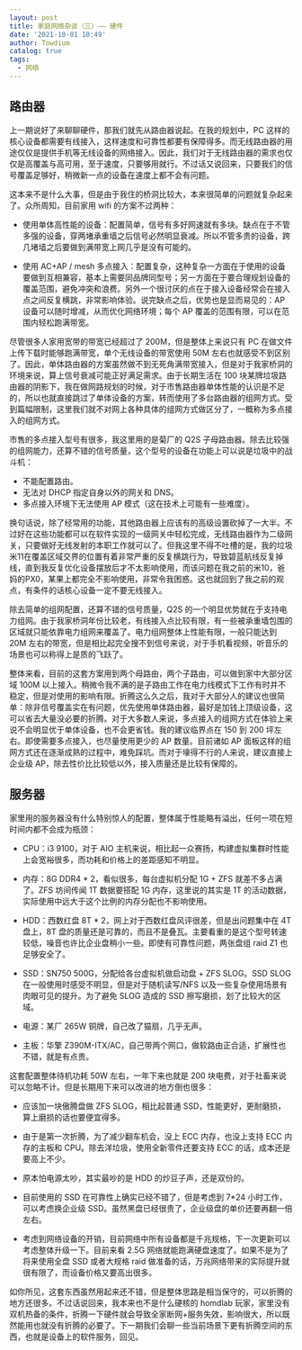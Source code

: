 ```yaml
---
layout: post
title: 家庭网络杂谈（三）—— 硬件
date: '2021-10-01 10:49'
author: Towdium
catalog: true
tags:
  - 网络
---
```


## 路由器

上一期说好了来聊聊硬件，那我们就先从路由器说起。在我的规划中，PC 这样的核心设备都需要有线接入，这样速度和可靠性都要有保障得多。而无线路由器的用途仅仅是提供手机等无线设备的网络接入。因此，我们对于无线路由器的需求也仅仅是高覆盖与高可用，至于速度，只要够用就行。不过话又说回来，只要我们的信号覆盖足够好，稍微新一点的设备在速度上都不会有问题。

这本来不是什么大事，但是由于我住的桥洞比较大，本来很简单的问题就复杂起来了。众所周知，目前家用 wifi 的方案不过两种：

- 使用单体高性能的设备：配置简单，信号有多好网速就有多块。缺点在于不管多强的设备，穿两堵承重墙之后信号必然明显衰减。所以不管多贵的设备，跨几堵墙之后要做到满带宽上网几乎是没有可能的。

- 使用 AC+AP / mesh 多点接入：配置复杂，这种复杂一方面在于使用的设备要做到互相兼容，基本上需要同品牌同型号；另一方面在于要合理规划设备的覆盖范围，避免冲突和浪费。另外一个很讨厌的点在于接入设备经常会在接入点之间反复横跳，非常影响体验。说完缺点之后，优势也是显而易见的：AP 设备可以随时增减，从而优化网络环境；每个 AP 覆盖的范围有限，可以在范围内轻松跑满带宽。

尽管很多人家用宽带的带宽已经超过了 200M，但是整体上来说只有 PC 在做文件上传下载时能够跑满带宽，单个无线设备的带宽使用 50M 左右也就感受不到区别了。因此，单体路由器的方案虽然做不到无死角满带宽接入，但是对于我家桥洞的环境来说，算上信号衰减可能正好满足需求。由于长期生活在 100 块某牌垃圾路由器的阴影下，我在做网路规划的时候，对于市售路由器单体性能的认识是不足的，所以也就直接跳过了单体设备的方案，转而使用了多台路由器的组网方式。受到篇幅限制，这里我们就不对网上各种具体的组网方式做区分了，一概称为多点接入的组网方式。

市售的多点接入型号有很多，我这里用的是菊厂的 Q2S 子母路由器。除去比较强的组网能力，还算不错的信号质量，这个型号的设备在功能上可以说是垃圾中的战斗机：

- 不能配置路由。
- 无法对 DHCP 指定自身以外的网关和 DNS。
- 多点接入环境下无法使用 AP 模式（这在技术上可能有一些难度）。

换句话说，除了经常用的功能，其他路由器上应该有的高级设置砍掉了一大半。不过好在这些功能都可以在软件实现的一级网关中轻松完成，无线路由器作为二级网关，只要做好无线发射的本职工作就可以了。但我这里不得不吐槽的是，我的垃圾米11在覆盖区域交界的位置有着非常严重的反复横跳行为，导致碧蓝航线反复掉线，直到我反复优化设备摆放后才不太影响使用，而该问题在我之前的米10，爸妈的PX0，某果上都完全不影响使用，非常令我困惑。这也就回到了我之前的观点，有条件的话核心设备一定不要无线接入。

除去简单的组网配置，还算不错的信号质量，Q2S 的一个明显优势就在于支持电力组网。由于我家桥洞年份比较老，有线接入点比较有限，有一些被承重墙包围的区域就只能依靠电力组网来覆盖了。电力组网整体上性能有限，一般只能达到 20M 左右的带宽，但是相比起完全搜不到信号来说，对于手机看视频，听音乐的场景也可以称得上是质的飞跃了。

整体来看，目前的这套方案用到两个母路由，两个子路由，可以做到家中大部分区域 100M 以上接入。稍微令我不满的是子路由工作在电力线模式下工作有时并不稳定，但是对使用的影响有限。折腾这么久之后，我对于大部分人的建议也很简单：除非信号覆盖实在有问题，优先使用单体路由器，最好是加钱上顶级设备，这可以省去大量没必要的折腾。对于大多数人来说，多点接入的组网方式在体验上来说不会明显优于单体设备，也不会更省钱。我的建议临界点在 150 到 200 坪左右。即使需要多点接入，也尽量使用更少的 AP 数量。目前诸如 AP 面板这样的组网方式还在逐渐成熟的过程中，难免踩坑。而对于壕得不行的人来说，建议直接上企业级 AP，除去性价比比较低以外，接入质量还是比较有保障的。

## 服务器

家里用的服务器没有什么特别惊人的配置，整体属于性能略有溢出，任何一项在短时间内都不会成为瓶颈：

- CPU：i3 9100，对于 AIO 主机来说，相比起一众赛扬，构建虚拟集群时性能上会宽裕很多，而功耗和价格上的差距感知不明显。

- 内存：8G DDR4 * 2，看似很多，每台虚拟机分配 1G + ZFS 就差不多占满了。ZFS 坊间传闻 1T 数据要搭配 1G 内存，这里说的其实是 1T 的活动数据，实际使用中远大于这个比例的内存分配也不影响使用。

- HDD：西数红盘 8T * 2，网上对于西数红盘风评很差，但是出问题集中在 4T 盘上，8T 盘的质量还是可靠的，而且不是叠瓦。主要看重的是这个型号转速较低，噪音也许比企业盘稍小一些。即使有可靠性问题，两张盘组 raid Z1 也足够安全了。

- SSD：SN750 500G，分配给各台虚拟机做启动盘 + ZFS SLOG。SSD SLOG 在一般使用时感受不明显，但是对于随机读写/NFS 以及一些复杂使用场景有肉眼可见的提升。为了避免 SLOG 造成的 SSD 擦写磨损，划了比较大的区域。

- 电源：某厂 265W 铜牌，自己改了猫扇，几乎无声。

- 主板：华擎 Z390M-ITX/AC，自己带两个网口，做软路由正合适，扩展性也不错，就是有点贵。

这套配置整体待机功耗 50W 左右，一年下来也就是 200 块电费，对于社畜来说可以忽略不计。但是长期用下来可以改进的地方倒也很多：

- 应该加一块傲腾盘做 ZFS SLOG，相比起普通 SSD，性能更好，更耐磨损，算上磨损的话也要便宜得多。

- 由于是第一次折腾，为了减少翻车机会，没上 ECC 内存，也没上支持 ECC 内存的主板和 CPU。除去洋垃圾，使用全新零件还要支持 ECC 的话，成本还是要高上不少。

- 原本怕电源太吵，其实最吵的是 HDD 的炒豆子声，还是双份的。

- 目前使用的 SSD 在可靠性上确实已经不错了，但是考虑到 7*24 小时工作，可以考虑换企业级 SSD。虽然黑盘已经很贵了，企业级盘的单价还要再翻一倍左右。

- 考虑到网络设备的开销，目前网络中所有设备都是千兆规格，下一次更新可以考虑整体升级一下。目前来看 2.5G 网络就能跑满硬盘速度了。如果不是为了将来使用全盘 SSD 或者大规格 raid 做准备的话，万兆网络带来的实际提升就很有限了，而设备价格又要高出很多。

如你所见，这套东西虽然用起来还不错，但是整体思路是相当保守的，可以折腾的地方还很多。不过话说回来，我本来也不是什么硬核的 homdlab 玩家，家里没有双机热备的条件，折腾一下硬件就会导致全家断网+服务失效，影响很大，所以既然能用也就没有折腾的必要了。下一期我们会聊一些当前场景下更有折腾空间的东西，也就是设备上的软件服务，回见。
